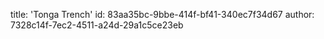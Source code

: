 title: 'Tonga Trench'
id: 83aa35bc-9bbe-414f-bf41-340ec7f34d67
author: 7328c14f-7ec2-4511-a24d-29a1c5ce23eb
